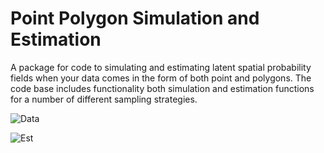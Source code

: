# Point Polygon Simulation and Estimation

A package for code to simulating and estimating latent spatial probability fields when your data comes in the form of both point and polygons. The code base includes functionality both simulation and estimation functions for a number of different sampling strategies.

![Data](https://i.imgur.com/NNSVMS9.png)

![Est](https://i.imgur.com/nBJcrNO.png)